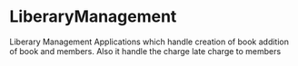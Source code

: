 # LiberaryManagement
Liberary Management Applications which handle creation of book addition of book and members. Also it handle the charge late charge to members
